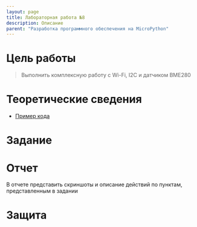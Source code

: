 ```yaml
---
layout: page
title: Лабораторная работа №8
description: Описание
parent: "Разработка программного обеспечения на MicroPython"
---
```



# Цель работы
> Выполнить комплексную работу с Wi-Fi, I2C и датчиком BME280

# Теоретические сведения
* [Пример кода]({{site.baseurl}}/micropython/labs/lab_8/example/)

# Задание

# Отчет
В отчете представить скриншоты и описание действий по пунктам, представленным в задании

# Защита
